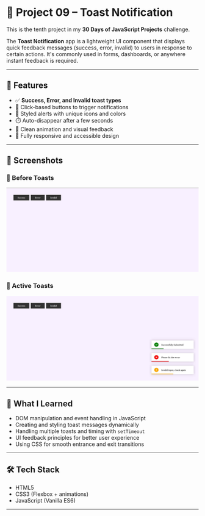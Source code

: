 # 🔔 Project 09 – Toast Notification

This is the tenth project in my **30 Days of JavaScript Projects** challenge.

The **Toast Notification** app is a lightweight UI component that displays quick feedback messages (success, error, invalid) to users in response to certain actions. It's commonly used in forms, dashboards, or anywhere instant feedback is required.

---

## 🚀 Features

- ✅ **Success, Error, and Invalid toast types**
- 🧩 Click-based buttons to trigger notifications
- 🎨 Styled alerts with unique icons and colors
- ⏱️ Auto-disappear after a few seconds
- 🧼 Clean animation and visual feedback
- 📱 Fully responsive and accessible design

---

## 📸 Screenshots

### 🔘 Before Toasts

![Buttons Interface](./assets/ss1.jpg)

### 🔔 Active Toasts

![Toast Notifications](./assets/ss2.jpg)

---

## 🧠 What I Learned

- DOM manipulation and event handling in JavaScript
- Creating and styling toast messages dynamically
- Handling multiple toasts and timing with `setTimeout`
- UI feedback principles for better user experience
- Using CSS for smooth entrance and exit transitions

---

## 🛠️ Tech Stack

- HTML5
- CSS3 (Flexbox + animations)
- JavaScript (Vanilla ES6)

---
